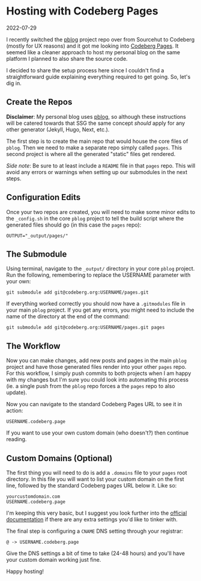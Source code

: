 # Hosting with Codeberg Pages

2022-07-29

I recently switched the [pblog](https://pblog.bt.ht) project repo over from Sourcehut to Codeberg (mostly for UX reasons) and it got me looking into [Codeberg Pages](https://codeberg.page). It seemed like a cleaner approach to host my personal blog on the same platform I planned to also share the source code.

I decided to share the setup process here since I couldn't find a straightforward guide explaining everything required to get going. So, let's dig in.

## Create the Repos

**Disclaimer**: My personal blog uses [pblog](https://pblog.bt.ht), so although these instructions will be catered towards that SSG the same concept *should* apply for any other generator (Jekyll, Hugo, Next, etc.).

The first step is to create the main repo that would house the core files of `pblog`. Then we need to make a separate repo simply called `pages`. This second project is where all the generated "static" files get rendered.

*Side note*: Be sure to at least include a `README` file in that `pages` repo. This will avoid any errors or warnings when setting up our submodules in the next steps.

## Configuration Edits

Once your two repos are created, you will need to make some minor edits to the `_config.sh` in the core `pblog` project to tell the build script where the generated files should go (in this case the `pages` repo):


    OUTPUT="_output/pages/"


## The Submodule

Using terminal, navigate to the `_output/` directory in your core `pblog` project. Run the following, remembering to replace the USERNAME parameter with your own:


    git submodule add git@codeberg.org:USERNAME/pages.git


If everything worked correctly you should now have a `.gitmodules` file in your main `pblog` project. If you get any errors, you might need to include the name of the directory at the end of the command:


    git submodule add git@codeberg.org:USERNAME/pages.git pages


## The Workflow

Now you can make changes, add new posts and pages in the main `pblog` project and have those generated files render into your other `pages` repo. For this workflow, I simply push commits to both projects when I am happy with my changes but I'm sure you could look into automating this process (ie. a single push from the `pblog` repo forces a the `pages` repo to also update).

Now you can navigate to the standard Codeberg Pages URL to see it in action:


    USERNAME.codeberg.page


If you want to use your own custom domain (who doesn't?) then continue reading.

## Custom Domains (Optional)

The first thing you will need to do is add a `.domains` file to your `pages` root directory. In this file you will want to list your custom domain on the first line, followed by the standard Codeberg pages URL below it. Like so:


    yourcustomdomain.com
    USERNAME.codeberg.page


I'm keeping this very basic, but I suggest you look further into the [official documentation](https://docs.codeberg.org/codeberg-pages/#custom-domains) if there are any extra settings you'd like to tinker with.

The final step is configuring a `CNAME` DNS setting through your registrar:


    @ -> USERNAME.codeberg.page


Give the DNS settings a bit of time to take (24-48 hours) and you'll have your custom domain working just fine.

Happy hosting!

